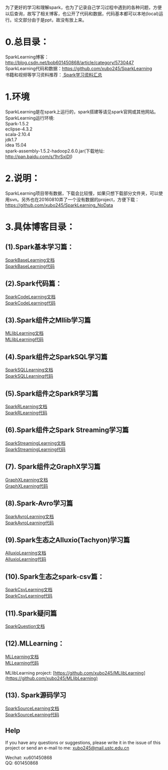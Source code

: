 
为了更好的学习和理解spark，也为了记录自己学习过程中遇到的各种问题，方便以后查询，故写了相关博客，也公开了代码和数据，代码基本都可以本地(local)运行。论文部分由于是ppt，故没有放上来。

# 0.总目录：
SparkLearning博客：http://blog.csdn.net/bob601450868/article/category/5730447  
SparkLearning代码和数据：https://github.com/xubo245/SparkLearning  
书籍和视频等学习资料推荐：<a href="https://github.com/xubo245/SparkLearning/blob/master/docs/Spark%E5%AD%A6%E4%B9%A0%E8%B5%84%E6%96%99%E6%B1%87%E6%80%BB.md"> Spark学习资料汇总 </a>

# 1.环境 
SparkLearning是在spark上运行的，spark搭建等请见spark官网或其他网站。
SparkLearning运行环境:  
Spark-1.5.2  
eclipse-4.3.2  
scala-2.10.4  
jdk1.7  
idea 15.04  
spark-assembly-1.5.2-hadoop2.6.0.jar(下载地址: http://pan.baidu.com/s/1hrSxiDI)   


# 2.说明： 
SparkLearning项目带有数据，下载会比较慢，如果只想下载部分文件夹，可以使用svn。另外也在20160810弄了一个没有数据的project，方便下载：https://github.com/xubo245/SparkLearning_NoData

# 3.具体博客目录： 
## (1).Spark基本学习篇： 
[SparkBaseLearning文档](./docs/Spark/SparkBaseLearning)  
[SparkBaseLearning代码](./src/main/scala/org/apache/spark/examples)

## (2).Spark代码篇： 
[SparkCodeLearning文档](./docs/Spark/SparkCodeLearning)  
[SparkCodeLearning代码](./src/main/scala/org/apache/spark/rdd)

## (3).Spark组件之Mllib学习篇 
[MLlibLearning文档](./docs/Spark/MLlibLearning)  
[MLlibLearning代码](./src/main/scala/org/apache/spark/mllib)

## (4).Spark组件之SparkSQL学习篇 
[SparkSQLLearning文档](./docs/Spark/SparkSQLLearning)  
[SparkSQLLearning代码](./src/main/scala/org/apache/spark/sql)

## (5).Spark组件之SparkR学习篇 
[SparkRLearning文档](./docs/Spark/SparkRLearning)  
[SparkRLearning代码](./src/main/scala/org/apache/spark/R)

## (6).Spark组件之Spark Streaming学习篇 
[SparkStreamingLearning文档](./docs/Spark/SparkStreamingLearning)  
[SparkStreamingLearning代码](./src/main/scala/org/apache/spark/Streaming)

## (7). Spark组件之GraphX学习篇 
[GraphXLearning文档](./docs/Spark/GraphXLearning)  
[GraphXLearning代码](./src/main/scala/org/apache/spark/graphx)

## (8).Spark-Avro学习篇 
[SparkAvroLearning文档](./docs/Spark/SparkAvroLearning)  
[SparkAvroLearning代码](./src/main/scala/org/apache/spark/avro)

## (9).Spark生态之Alluxio(Tachyon)学习篇 
[AlluxioLearning文档](./docs/Spark/AlluxioLearning)  
[AlluxioLearning代码](./src/main/scala/org/apache/spark/tachyon)
 
## (10).Spark生态之spark-csv篇： 
[SparkCsvLearning文档](./docs/Spark/SparkCsvLearning)  
[SparkCsvLearning代码](./src/main/scala/org/apache/spark/sparkCSV)

## (11).Spark疑问篇 
[SparkQuestion文档](./docs/Spark/SparkQuestion)

## (12).MLLearning： 
[MLLearning文档](./docs/Spark/MLLearning)  
[MLLearning代码](./src/main/scala/org/apache/spark/ml)

MLlibLearning project: [https://github.com/xubo245/MLlibLearning](https://github.com/xubo245/MLlibLearning)

## (13). Spark源码学习
[SparkSourceLearning文档](./docs/SparkSourceLearning)  
[SparkSourceLearning代码](./src/main/scala/org/apache/spark/sourceCode)


## Help 
If you have any questions or suggestions, please write it in the issue of this project or send an e-mail to me: xubo245@mail.ustc.edu.cn

Wechat: xu601450868  
QQ: 601450868
